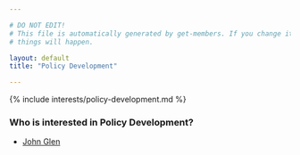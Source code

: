 ```yaml
---

# DO NOT EDIT!
# This file is automatically generated by get-members. If you change it, bad
# things will happen.

layout: default
title: "Policy Development"

---
```


{% include interests/policy-development.md %}

### Who is interested in Policy Development?


* [John Glen](members/john-glen.html)
